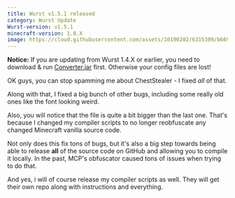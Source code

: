 ```yaml
---
title: Wurst v1.5.1 released
category: Wurst Update
Wurst-version: v1.5.1
minecraft-version: 1.8.X
image: https://cloud.githubusercontent.com/assets/10100202/6315309/b6697364-b9fe-11e4-87d3-238fbf8ef410.jpg
---
```

**Notice:** If you are updating from Wurst 1.4.X or earlier, you need to download & run [Converter.jar](https://github.com/Wurst-Imperium/Wurst-Client/releases/download/v1.5/Converter.jar) first. Otherwise your config files are lost!

OK guys, you can stop spamming me about ChestStealer - I fixed *all* of that.

Along with that, I fixed a big bunch of other bugs, including some really old ones like the font looking weird.

Also, you will notice that the file is quite a bit bigger than the last one. That's because I changed my compiler scripts to no longer reobfuscate any changed Minecraft vanilla source code.
<!--read more-->

Not only does this fix tons of bugs, but it's also a big step towards being able to release **all** of the source code on GitHub and allowing you to compile it locally. In the past, MCP's obfuscator caused tons of issues when trying to do that.

And yes, i will of course release my compiler scripts as well. They will get their own repo along with instructions and everything.
